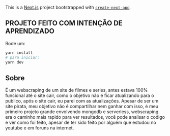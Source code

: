 This is a [Next.js](https://nextjs.org/) project bootstrapped with [`create-next-app`](https://github.com/vercel/next.js/tree/canary/packages/create-next-app).

## PROJETO FEITO COM INTENÇÃO DE APRENDIZADO

Rode um:

```bash
yarn install
# para iniciar:
yarn dev
```

## Sobre

É um webscraping de um site de filmes e series, antes estava 100% funcional até o site cair, como o objetivo não é ficar atualizando para o publico, após o site cair, eu parei com as atualizações.
Apesar de ser um site pirata, meu objetivo não é compartilhar nem ganhar com isso, é meu primeiro projeto grande envolvendo mongodb e serverless, webscraping era o caminho mais rapido para ver resultados, você pode analisar o codigo e ver como foi feito, apesar de ter sido feito por alguém que estudou no youtube e em foruns na internet.

